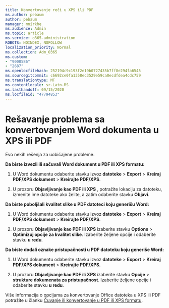 ```yaml
---
title: Konvertovanje reči u XPS ili PDF
ms.author: pebaum
author: pebaum
manager: mnirkhe
ms.audience: Admin
ms.topic: article
ms.service: o365-administration
ROBOTS: NOINDEX, NOFOLLOW
localization_priority: Normal
ms.collection: Adm_O365
ms.custom:
- "9000586"
- "2687"
ms.openlocfilehash: 252194c9c193f2e19b0727435b7ff8e294fa6545
ms.sourcegitcommit: c6692ce0fa1358ec3529e59ca0ecdfdea4cdc759
ms.translationtype: MT
ms.contentlocale: sr-Latn-RS
ms.lasthandoff: 09/15/2020
ms.locfileid: "47794853"
---
```

# <a name="resolve-issues-converting-a-word-document-to-xps-or-pdf"></a>Rešavanje problema sa konvertovanjem Word dokumenta u XPS ili PDF

Evo nekih rešenja za uobičajene probleme. 

**Da biste izvezli ili sačuvali Word dokument u PDF ili XPS formatu:**

1. U Word dokumentu odaberite stavku izvoz **datoteke**  >  **Export**  >  **Kreiraj PDF/XPS dokument**  >  **Kreirajte PDF/XPS**.

2. U prozoru **Objavljivanje kao PDF ili XPS** , potražite lokaciju za datoteku, izmenite ime datoteke ako želite, a zatim odaberite stavku **Objavi**.

**Da biste poboljšali kvalitet slike u PDF datoteci koju generišu Word:**

1. U Word dokumentu odaberite stavku izvoz **datoteke**  >  **Export**  >  **Kreiraj PDF/XPS dokument**  >  **Kreirajte PDF/XPS**.

2. U prozoru **Objavljivanje kao PDF ili XPS** izaberite stavku **Options**  >  **Optimizuj opcije za kvalitet slike**. Izaberite željene opcije i odaberite stavku **u redu**. 

**Da biste dodali oznake pristupačnosti u PDF datoteku koju generiše Word:**
 
1. U Word dokumentu odaberite stavku izvoz **datoteke**  >  **Export**  >  **Kreiraj PDF/XPS dokument**  >  **Kreirajte PDF/XPS**.

2. U prozoru **Objavljivanje kao PDF ili XPS** izaberite stavku **Opcije**  >  **strukture dokumenata za pristupačnost**. Izaberite željene opcije i odaberite stavku **u redu**.

Više informacija o opcijama za konvertovanje Office datoteka u XPS ili PDF potražite u članku [Čuvanje ili konvertovanje u PDF ili XPS formatu](https://support.office.com/article/d85416c5-7d77-4fd6-a216-6f4bf7c7c110).